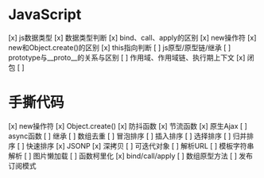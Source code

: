 # JavaScript
[x] js数据类型
[x] 数据类型判断
[x] bind、call、apply的区别
[x] new操作符
[x] new和Object.create()的区别
[x] this指向判断
[ ] js原型/原型链/继承
[ ] prototype与__proto__的关系与区别
[ ] 作用域、作用域链、执行期上下文
[x] 闭包
[ ] 

# 手撕代码
[x] new操作符
[x] Object.create()
[x] 防抖函数
[x] 节流函数
[x] 原生Ajax
[ ] async函数
[ ] 继承
[ ] 数组去重
[ ] 冒泡排序
[ ] 插入排序
[ ] 选择排序
[ ] 归并排序
[ ] 快速排序
[x] JSONP
[x] 深拷贝
[ ] 可迭代对象
[ ] 解析URL
[ ] 模板字符串解析
[ ] 图片懒加载
[ ] 函数柯里化
[x] bind/call/apply
[ ] 数组原型方法
[ ] 发布订阅模式